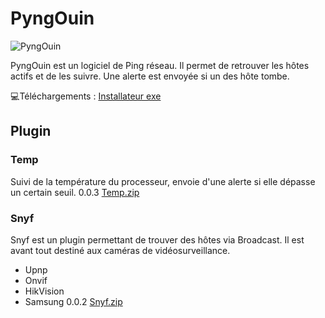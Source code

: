 # PyngOuin

![PyngOuin](https://prog.dynag.co/PyngOuin/logoP50.png "PyngOuin")

PyngOuin est un logiciel de Ping réseau.
Il permet de retrouver les hôtes actifs et de les suivre. Une alerte est envoyée si un des hôte tombe.

:computer:Téléchargements : 
[Installateur exe](https://prog.dynag.co/PyngOuin/PyngOuin%20Setup.exe)


## Plugin
### Temp
Suivi de la température du processeur, envoie d'une alerte si elle dépasse un certain seuil.
0.0.3
[Temp.zip](https://prog.dynag.co/PyngOuin/plugin/Temp.zip)
### Snyf
Snyf est un plugin permettant de trouver des hôtes via Broadcast. Il est avant tout destiné aux caméras de vidéosurveillance.
* Upnp
* Onvif
* HikVision
* Samsung
0.0.2
[Snyf.zip](https://prog.dynag.co/PyngOuin/plugin/Snyf.zip)
